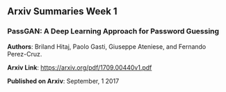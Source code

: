 ## Arxiv Summaries Week 1

### PassGAN: A Deep Learning Approach for Password Guessing

**Authors**: Briland Hitaj, Paolo Gasti, Giuseppe Ateniese, and Fernando Perez-Cruz.

**Arxiv Link**: https://arxiv.org/pdf/1709.00440v1.pdf

**Published on Arxiv**: September, 1 2017


